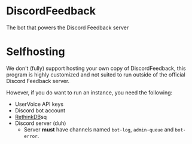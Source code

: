 # DiscordFeedback
The bot that powers the Discord Feedback server

# Selfhosting
We don't (fully) support hosting your own copy of DiscordFeedback, this program is highly customized and not suited to run outside of the official Discord Feedback server.

However, if you do want to run an instance, you need the following:

- UserVoice API keys
- Discord bot account
- [RethinkDB](https://www.rethinkdb.com)sq
- Discord server (duh)
  - Server **must** have channels named `bot-log`, `admin-queue` and `bot-error`.
  
  
  
  

